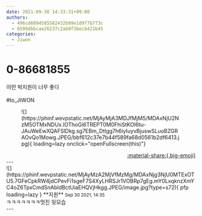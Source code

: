 ```yaml
---
date: 2021-09-30 14:33:31+09:00
authors:
  - 496cd6094585582432b99e1d9f7b773c
  - 6599dbbcaa26237c2ab0f3becb421b45
categories:
  - Jiwon
---
```


# 0-86681855

<div class="post-container" markdown="1">
<div class="content-container md-sidebar__scrollwrap" markdown="1">

이런 박지원이 너무 좋다<br><br>\#to_JIWON
<figure markdown="1">
![](https://phinf.wevpstatic.net/MjAyMjA3MDJfMjM5/MDAxNjU2NzM5OTMxNDUx.lOThoGi6TREPT0M0FhiStKOl6tu-JAuWeEwXQAFSlDkg.sg7EBm_Dtlgg7h6iyIuyvBjuswSLuoBZGRAOvQo1Mowg.JPEG/bbf612c37e7b44f589fa68d0561b2df6413.jpg){ loading=lazy onclick="openFullscreen(this)"}
</figure>


</div>
</div>

<div style="text-align: right;" markdown="1">
<a href="https://weverse.io/fromis9/fanpost/0-86681855" style="text-align: right;">:material-share:{.big-emoji}</a>
</div>
---

<div class="comments-container md-sidebar__scrollwrap" markdown="1">
<div class="comment" markdown="1">
<div class='id-container' markdown="1">
![](https://phinf.wevpstatic.net/MjAyMzA2MjVfMzMg/MDAxNjg3NjU0MTExOTU5.7GFeCpkRW4jdCPevFi1sgeF7S4XyLHRSJr1VOBRp7gEg.mY0LxqknzXmYC4oZ6TpxCmdSnAbldBctUiaEHQVjHkgg.JPEG/image.jpg?type=s72){ pfp loading=lazy }
**<span class="artist">지원</span>** <small>Sep 30 2021, 14:35</small><br>
</div>
<div class='comment-body' markdown="1">
ㅋㅋㅋㅋㅋㅋㅋ멋진 뒷모습
</div>
</div>
</div>
---
